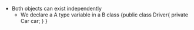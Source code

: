 - Both objects can exist  independently
	- We declare a A type variable in a B class
	{public class Driver{
	 private Car car; 
	}
	}